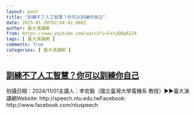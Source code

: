 ```yaml
---
layout: post
title: "訓練不了人工智慧？你可以訓練你自己"
date: 2025-01-20T02:04:42.000Z
author: 臺大演講網
from: https://www.youtube.com/watch?v=FetyDBqAZ24
tags: [ 臺大演講網 ]
comments: True
categories: [ 臺大演講網 ]
---
```

<!--1737338682000-->
[訓練不了人工智慧？你可以訓練你自己](https://www.youtube.com/watch?v=FetyDBqAZ24)
------

<div>
拍攝日期：2024/11/01主講人：李宏毅（國立臺灣大學電機系 教授）►►臺大演講網Website: http://speech.ntu.edu.twFacebook: http://www.facebook.com/ntuspeech
</div>

